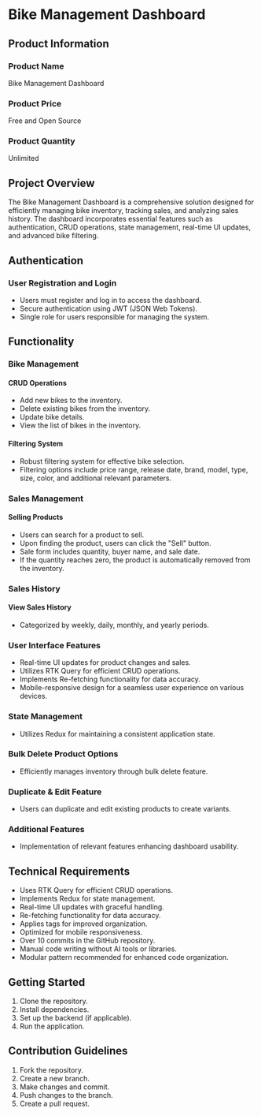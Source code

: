 # Bike Management Dashboard

## Product Information

### Product Name

Bike Management Dashboard

### Product Price

Free and Open Source

### Product Quantity

Unlimited

## Project Overview

The Bike Management Dashboard is a comprehensive solution designed for efficiently managing bike inventory, tracking sales, and analyzing sales history. The dashboard incorporates essential features such as authentication, CRUD operations, state management, real-time UI updates, and advanced bike filtering.

## Authentication

### User Registration and Login

- Users must register and log in to access the dashboard.
- Secure authentication using JWT (JSON Web Tokens).
- Single role for users responsible for managing the system.

## Functionality

### Bike Management

#### CRUD Operations

- Add new bikes to the inventory.
- Delete existing bikes from the inventory.
- Update bike details.
- View the list of bikes in the inventory.

#### Filtering System

- Robust filtering system for effective bike selection.
- Filtering options include price range, release date, brand, model, type, size, color, and additional relevant parameters.

### Sales Management

#### Selling Products

- Users can search for a product to sell.
- Upon finding the product, users can click the "Sell" button.
- Sale form includes quantity, buyer name, and sale date.
- If the quantity reaches zero, the product is automatically removed from the inventory.

### Sales History

#### View Sales History

- Categorized by weekly, daily, monthly, and yearly periods.

### User Interface Features

- Real-time UI updates for product changes and sales.
- Utilizes RTK Query for efficient CRUD operations.
- Implements Re-fetching functionality for data accuracy.
- Mobile-responsive design for a seamless user experience on various devices.

### State Management

- Utilizes Redux for maintaining a consistent application state.

### Bulk Delete Product Options

- Efficiently manages inventory through bulk delete feature.

### Duplicate & Edit Feature

- Users can duplicate and edit existing products to create variants.

### Additional Features

- Implementation of relevant features enhancing dashboard usability.

## Technical Requirements

- Uses RTK Query for efficient CRUD operations.
- Implements Redux for state management.
- Real-time UI updates with graceful handling.
- Re-fetching functionality for data accuracy.
- Applies tags for improved organization.
- Optimized for mobile responsiveness.
- Over 10 commits in the GitHub repository.
- Manual code writing without AI tools or libraries.
- Modular pattern recommended for enhanced code organization.

## Getting Started

1. Clone the repository.
2. Install dependencies.
3. Set up the backend (if applicable).
4. Run the application.

## Contribution Guidelines

1. Fork the repository.
2. Create a new branch.
3. Make changes and commit.
4. Push changes to the branch.
5. Create a pull request.
